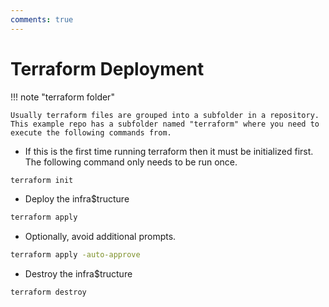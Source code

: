 ```yaml
---
comments: true
---
```

# Terraform Deployment

!!! note "terraform folder"

    Usually terraform files are grouped into a subfolder in a repository. This example repo has a subfolder named "terraform" where you need to execute the following commands from.

- If this is the first time running terraform then it must be initialized first. The following command only needs to be run once.

```bash
terraform init
```

- Deploy the infra$tructure

```bash
terraform apply
```

- Optionally, avoid additional prompts.

```bash
terraform apply -auto-approve
```

- Destroy the infra$tructure
```bash
terraform destroy
```
